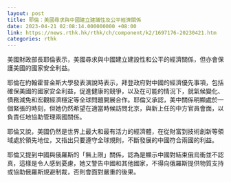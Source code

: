 ```yaml
---
layout: post
title: 耶倫：美國尋求與中國建立建議性及公平經濟關係
date: 2023-04-21 02:08:14.000000000 +08:00
link: https://news.rthk.hk/rthk/ch/component/k2/1697176-20230421.htm
categories: rthk
---
```


美國財政部長耶倫表示，美國尋求與中國建立建設性和公平的經濟關係，但亦會保護美國的國家安全利益。

耶倫在約翰霍普金斯大學發表演說時表示，拜登政府對中國的經濟優先事項，包括確保美國的國家安全利益，促進健康的競爭，以及在可能的情況下，就氣候變化、債務減免和宏觀經濟穩定等全球問題開展合作。耶倫又承認，美中關係明顯處於一個緊張的時刻，但她仍然希望在適當時候訪問北京，與新上任的中方官員會面，以負責任地協助管理兩國關係。

耶倫又說，美國仍然是世界上最大和最有活力的經濟體，在從財富到技術創新等領域處於領先地位，又指出只要遵守全球規則，不斷發展的中國符合兩國的利益。

耶倫又提到中國與俄羅斯的「無上限」關係，認為是顯示中國對結束俄烏衝並不認真，這樣是令人感到憂慮，她又警告中國和其他國家，不得向俄羅斯提供物質支持或協助俄羅斯規避制裁，否則會面對嚴重的後果。
